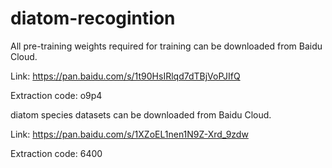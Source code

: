 # diatom-recogintion
All pre-training weights required for training can be downloaded from Baidu Cloud.

Link: https://pan.baidu.com/s/1t90HsIRlqd7dTBjVoPJIfQ 

Extraction code: o9p4

diatom species datasets can be downloaded from Baidu Cloud.

Link: https://pan.baidu.com/s/1XZoEL1nen1N9Z-Xrd_9zdw 

Extraction code: 6400 
